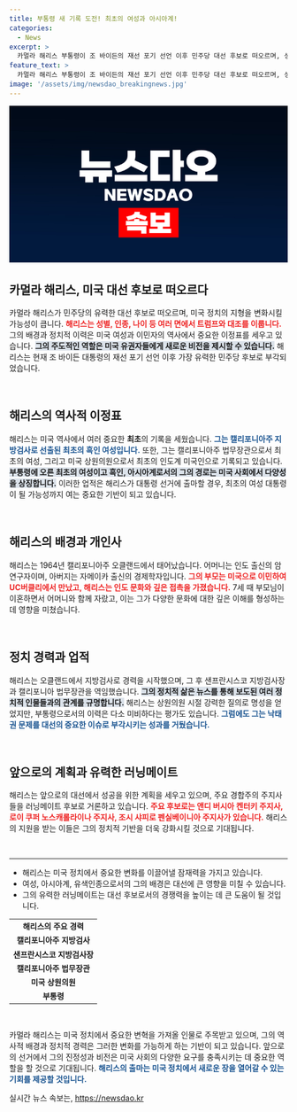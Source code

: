 ```yaml
---
title: 부통령 새 기록 도전! 최초의 여성과 아시아계!
categories:
  - News
excerpt: >
  카멀라 해리스 부통령이 조 바이든의 재선 포기 선언 이후 민주당 대선 후보로 떠오르며, 성별·인종·연령에서 트럼프와 뚜렷한 대조를 이루고 있다. 그녀가 승리한다면 미국 최초의 여성 및 아시아계 대통령이 된다.
feature_text: >
  카멀라 해리스 부통령이 조 바이든의 재선 포기 선언 이후 민주당 대선 후보로 떠오르며, 성별·인종·연령에서 트럼프와 뚜렷한 대조를 이루고 있다. 그녀가 승리한다면 미국 최초의 여성 및 아시아계 대통령이 된다.
image: '/assets/img/newsdao_breakingnews.jpg'
---
```


<p><img src="/assets/img/newsdao_breakingnews.jpg" alt="ranknews 속보" /></p>

<h2 data-ke-size="size26">카멀라 해리스, 미국 대선 후보로 떠오르다</h2>

<p data-ke-size="size16">카멀라 해리스가 민주당의 유력한 대선 후보로 떠오르며, 미국 정치의 지형을 변화시킬 가능성이 큽니다. <b><span style="color: #ee2323;">해리스는 성별, 인종, 나이 등 여러 면에서 트럼프와 대조를 이룹니다.</span></b> 그의 배경과 정치적 이력은 미국 여성과 이민자의 역사에서 중요한 이정표를 세우고 있습니다. <b><span style="background-color: #21538527;">그의 주도적인 역할은 미국 유권자들에게 새로운 비전을 제시할 수 있습니다.</span></b> 해리스는 현재 조 바이든 대통령의 재선 포기 선언 이후 가장 유력한 민주당 후보로 부각되었습니다.</p>

<p data-ke-size="size16">&nbsp;</p>

<h2 data-ke-size="size26">해리스의 역사적 이정표</h2>

<p data-ke-size="size16">해리스는 미국 역사에서 여러 중요한 <b>최초</b>의 기록을 세웠습니다. <b><span style="color: #1a5490;">그는 캘리포니아주 지방검사로 선출된 최초의 흑인 여성입니다.</span></b> 또한, 그는 캘리포니아주 법무장관으로서 최초의 여성, 그리고 미국 상원의원으로서 최초의 인도계 미국인으로 기록되고 있습니다. <b><span style="background-color: #21538527;">부통령에 오른 최초의 여성이고 흑인, 아시아계로서의 그의 경로는 미국 사회에서 다양성을 상징합니다.</span></b> 이러한 업적은 해리스가 대통령 선거에 출마할 경우, 최초의 여성 대통령이 될 가능성까지 여는 중요한 기반이 되고 있습니다.</p>

<p data-ke-size="size16">&nbsp;</p>

<h2 data-ke-size="size26">해리스의 배경과 개인사</h2>

<p data-ke-size="size16">해리스는 1964년 캘리포니아주 오클랜드에서 태어났습니다. 어머니는 인도 출신의 암 연구자이며, 아버지는 자메이카 출신의 경제학자입니다. <b><span style="color: #ee2323;">그의 부모는 미국으로 이민하여 UC버클리에서 만났고, 해리스는 인도 문화와 깊은 접촉을 가졌습니다.</span></b> 7세 때 부모님이 이혼하면서 어머니와 함께 자랐고, 이는 그가 다양한 문화에 대한 깊은 이해를 형성하는 데 영향을 미쳤습니다.</p>

<p data-ke-size="size16">&nbsp;</p>

<h2 data-ke-size="size26">정치 경력과 업적</h2>

<p data-ke-size="size16">해리스는 오클랜드에서 지방검사로 경력을 시작했으며, 그 후 샌프란시스코 지방검사장과 캘리포니아 법무장관을 역임했습니다. <b><span style="background-color: #21538527;">그의 정치적 삶은 뉴스를 통해 보도된 여러 정치적 인물들과의 관계를 규명합니다.</span></b> 해리스는 상원의원 시절 강력한 질의로 명성을 얻었지만, 부통령으로서의 이력은 다소 미비하다는 평가도 있습니다. <b><span style="color: #1a5490;">그럼에도 그는 낙태권 문제를 대선의 중요한 이슈로 부각시키는 성과를 거뒀습니다.</span></b></p>

<p data-ke-size="size16">&nbsp;</p>

<h2 data-ke-size="size26">앞으로의 계획과 유력한 러닝메이트</h2>

<p data-ke-size="size16">해리스는 앞으로의 대선에서 성공을 위한 계획을 세우고 있으며, 주요 경합주의 주지사들을 러닝메이트 후보로 거론하고 있습니다. <b><span style="color: #ee2323;">주요 후보로는 앤디 버시아 켄터키 주지사, 로이 쿠퍼 노스캐롤라이나 주지사, 조시 샤피로 펜실베이니아 주지사가 있습니다.</span></b> 해리스의 지원을 받는 이들은 그의 정치적 기반을 더욱 강화시킬 것으로 기대됩니다.</p>

<p data-ke-size="size16">&nbsp;</p>

<hr>

<ul>
    <li>해리스는 미국 정치에서 중요한 변화를 이끌어낼 잠재력을 가지고 있습니다.</li>
    <li>여성, 아시아계, 유색인종으로서의 그의 배경은 대선에 큰 영향을 미칠 수 있습니다.</li>
    <li>그의 유력한 러닝메이트는 대선 후보로서의 경쟁력을 높이는 데 큰 도움이 될 것입니다.</li>
</ul>

<table>
    <tr>
        <td style="text-align: center; height: 17px;"><b>해리스의 주요 경력</b></td>
    </tr>
    <tr>
        <td style="text-align: center; height: 17px;"><b>캘리포니아주 지방검사</b></td>
    </tr>
    <tr>
        <td style="text-align: center; height: 17px;"><b>샌프란시스코 지방검사장</b></td>
    </tr>
    <tr>
        <td style="text-align: center; height: 17px;"><b>캘리포니아주 법무장관</b></td>
    </tr>
    <tr>
        <td style="text-align: center; height: 17px;"><b>미국 상원의원</b></td>
    </tr>
    <tr>
        <td style="text-align: center; height: 17px;"><b>부통령</b></td>
    </tr>
</table>

<p data-ke-size="size16">&nbsp;</p>

<p data-ke-size="size16">카멀라 해리스는 미국 정치에서 중요한 변혁을 가져올 인물로 주목받고 있으며, 그의 역사적 배경과 정치적 경력은 그러한 변화를 가능하게 하는 기반이 되고 있습니다. 앞으로의 선거에서 그의 진정성과 비전은 미국 사회의 다양한 요구를 충족시키는 데 중요한 역할을 할 것으로 기대됩니다. <b><span style="color: #1a5490;">해리스의 출마는 미국 정치에서 새로운 장을 열어갈 수 있는 기회를 제공할 것입니다.</span></b></p>
실시간 뉴스 속보는, <a href="https://newsdao.kr" rel="dofollow">https://newsdao.kr</a>


